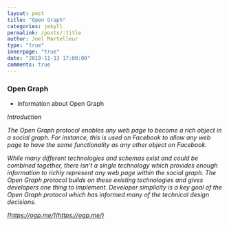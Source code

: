 ```yaml
---
layout: post
title: "Open Graph"
categories: jekyll
permalink: /posts/:title
author: Joel Martelleur
type: "true"
innerpage: "true"
date: "2019-11-13 17:00:00" 
comments: true
---
```


### Open Graph

* Information about Open Graph    

_Introduction_ 

_The Open Graph protocol enables any web page to become a rich object in a social graph. For instance, this is used on Facebook to allow any web page to have the same functionality as any other object on Facebook._ 

_While many different technologies and schemas exist and could be combined together, there isn't a single technology which provides enough information to richly represent any web page within the social graph. The Open Graph protocol builds on these existing technologies and gives developers one thing to implement. Developer simplicity is a key goal of the Open Graph protocol which has informed many of the technical design decisions._

_[https://ogp.me/](https://ogp.me/)_
